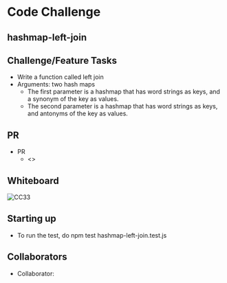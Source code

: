 # Code Challenge

## hashmap-left-join

## Challenge/Feature Tasks

- Write a function called left join
- Arguments: two hash maps
  - The first parameter is a hashmap that has word strings as keys, and a synonym of the key as values.
  - The second parameter is a hashmap that has word strings as keys, and antonyms of the key as values.

## PR

- PR
  - <>

## Whiteboard

![CC33]()

## Starting up

- To run the test, do npm test hashmap-left-join.test.js

## Collaborators

- Collaborator:
